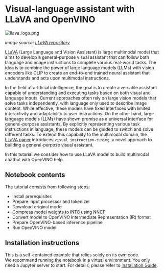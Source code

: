 # Visual-language assistant with LLaVA and OpenVINO

![llava_logo.png](https://raw.githubusercontent.com/haotian-liu/LLaVA/main/images/llava_logo.png)

*image source: [LLaVA repository](https://github.com/haotian-liu/LLaVA/blob/main/images/llava_logo.png)*

[LLaVA](https://llava-vl.github.io) (Large Language and Vision Assistant) is large multimodal model that aims to develop a general-purpose visual assistant that can follow both language and image instructions to complete various real-world tasks. The idea is to combine the power of large language models (LLMs) with vision encoders like CLIP to create an end-to-end trained neural assistant that understands and acts upon multimodal instructions.

In the field of artificial intelligence, the goal is to create a versatile assistant capable of understanding and executing tasks based on both visual and language inputs. Current approaches often rely on large vision models that solve tasks independently, with language only used to describe image content. While effective, these models have fixed interfaces with limited interactivity and adaptability to user instructions. On the other hand, large language models (LLMs) have shown promise as a universal interface for general-purpose assistants. By explicitly representing various task instructions in language, these models can be guided to switch and solve different tasks. To extend this capability to the multimodal domain, the [LLaVA paper](https://arxiv.org/abs/2304.08485) introduces  `visual instruction-tuning`, a novel approach to building a general-purpose visual assistant. 

In this tutorial we consider how to use LLaVA model to build multimodal chatbot with OpenVINO help.

## Notebook contents
The tutorial consists from following steps:

- Install prerequisites
- Prepare input processor and tokenizer
- Download original model
- Compress model weights to INT8 using NNCF
- Convert model to OpenVINO Intermediate Representation (IR) format
- Prepare OpenVINO-based inference pipeline
- Run OpenVINO model

## Installation instructions
This is a self-contained example that relies solely on its own code.</br>
We recommend running the notebook in a virtual environment. You only need a Jupyter server to start.
For details, please refer to [Installation Guide](../../README.md).